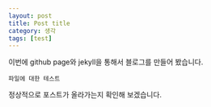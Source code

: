 ```yaml
---
layout: post
title: Post title
category: 생각
tags: [test]
---
```


이번에 github page와 jekyll을 통해서 블로그를 만들어 봤습니다.

```
파일에 대한 테스트
```
정상적으로 포스트가 올라가는지 확인해 보겠습니다.
